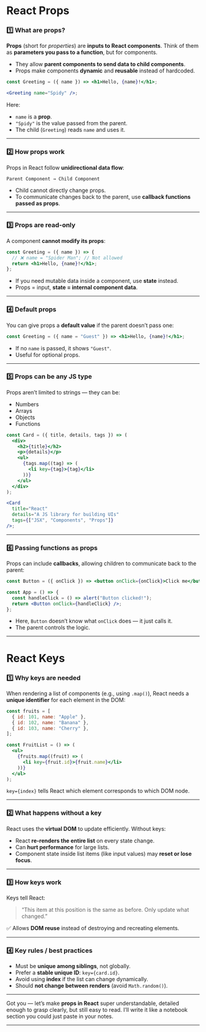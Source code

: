 # **React Props**

### **1️⃣ What are props?**

**Props** (short for _properties_) are **inputs to React components**.
Think of them as **parameters you pass to a function**, but for components.

- They allow **parent components to send data to child components**.
- Props make components **dynamic** and **reusable** instead of hardcoded.

```jsx
const Greeting = ({ name }) => <h1>Hello, {name}!</h1>;

<Greeting name="Spidy" />;
```

Here:

- `name` is a **prop**.
- `"Spidy"` is the value passed from the parent.
- The child (`Greeting`) reads `name` and uses it.

---

### **2️⃣ How props work**

Props in React follow **unidirectional data flow**:

```
Parent Component → Child Component
```

- Child cannot directly change props.
- To communicate changes back to the parent, use **callback functions passed as props**.

---

### **3️⃣ Props are read-only**

A component **cannot modify its props**:

```jsx
const Greeting = ({ name }) => {
  // ❌ name = "Spider Man"; // Not allowed
  return <h1>Hello, {name}!</h1>;
};
```

- If you need mutable data inside a component, use **state** instead.
- Props = input, **state = internal component data**.

---

### **4️⃣ Default props**

You can give props a **default value** if the parent doesn’t pass one:

```jsx
const Greeting = ({ name = "Guest" }) => <h1>Hello, {name}!</h1>;
```

- If no `name` is passed, it shows `"Guest"`.
- Useful for optional props.

---

### **5️⃣ Props can be any JS type**

Props aren’t limited to strings — they can be:

- Numbers
- Arrays
- Objects
- Functions

```jsx
const Card = ({ title, details, tags }) => (
  <div>
    <h2>{title}</h2>
    <p>{details}</p>
    <ul>
      {tags.map((tag) => (
        <li key={tag}>{tag}</li>
      ))}
    </ul>
  </div>
);

<Card
  title="React"
  details="A JS library for building UIs"
  tags={["JSX", "Components", "Props"]}
/>;
```

---

### **6️⃣ Passing functions as props**

Props can include **callbacks**, allowing children to communicate back to the parent:

```jsx
const Button = ({ onClick }) => <button onClick={onClick}>Click me</button>;

const App = () => {
  const handleClick = () => alert("Button clicked!");
  return <Button onClick={handleClick} />;
};
```

- Here, `Button` doesn’t know what `onClick` does — it just calls it.
- The parent controls the logic.

---

# **React Keys**

### **1️⃣ Why keys are needed**

When rendering a list of components (e.g., using `.map()`), React needs a **unique identifier** for each element in the DOM:

```jsx
const fruits = [
  { id: 101, name: "Apple" },
  { id: 102, name: "Banana" },
  { id: 103, name: "Cherry" },
];

const FruitList = () => (
  <ul>
    {fruits.map((fruit) => (
      <li key={fruit.id}>{fruit.name}</li>
    ))}
  </ul>
);
```

`key={index}` tells React which element corresponds to which DOM node.

---

### **2️⃣ What happens without a key**

React uses the **virtual DOM** to update efficiently. Without keys:

- React **re-renders the entire list** on every state change.
- Can **hurt performance** for large lists.
- Component state inside list items (like input values) may **reset or lose focus**.

---

### **3️⃣ How keys work**

Keys tell React:

> “This item at this position is the same as before. Only update what changed.”

✅ Allows **DOM reuse** instead of destroying and recreating elements.

---

### **4️⃣ Key rules / best practices**

- Must be **unique among siblings**, not globally.
- Prefer a **stable unique ID**: `key={card.id}`.
- Avoid using **index** if the list can change dynamically.
- Should **not change between renders** (avoid `Math.random()`).

---

Got you — let’s make **props in React** super understandable, detailed enough to grasp clearly, but still easy to read. I’ll write it like a notebook section you could just paste in your notes.

---
